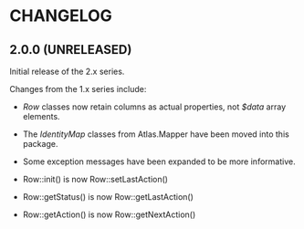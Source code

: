 # CHANGELOG

## 2.0.0 (UNRELEASED)

Initial release of the 2.x series.

Changes from the 1.x series include:

- _Row_ classes now retain columns as actual properties, not _$data_ array
  elements.

- The _IdentityMap_ classes from Atlas.Mapper have been moved into this package.

- Some exception messages have been expanded to be more informative.

- Row::init() is now Row::setLastAction()

- Row::getStatus() is now Row::getLastAction()

- Row::getAction() is now Row::getNextAction()
